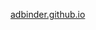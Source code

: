 <a href="https://adbinder.github.io/" target="_blank" rel="noreferrer noopener">adbinder.github.io</a>
